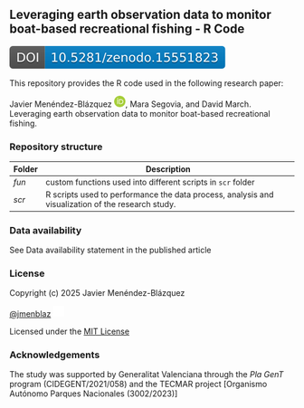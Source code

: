 ## Leveraging earth observation data to monitor boat-based recreational fishing - R Code

![](images/zenodo.15551823-1.svg)

This repository provides the R code used in the following research paper:

Javier Menéndez-Blázquez <img src="images/orcid.svg" alt="ORCID" width="20"/>, Mara Segovia, and David March. Leveraging earth observation data to monitor boat-based recreational fishing.

### Repository structure

| Folder | Description |
|----|----|
| *fun* | custom functions used into different scripts in `scr` folder |
| *scr* | R scripts used to performance the data process, analysis and visualization of the research study. |

### Data availability

See Data availability statement in the published article

### License

Copyright (c) 2025 Javier Menéndez-Blázquez

[\@jmenblaz](https://github.com/jmenblaz) <img src="images/github-mark-white.svg" alt="GitHub logo" width="20"/>

Licensed under the [MIT License](https://github.com/SpatialMarine/raor_sat_monitoring_sml/blob/main/LICENSE)

### Acknowledgements

The study was supported by Generalitat Valenciana through the *Pla GenT* program (CIDEGENT/2021/058) and the TECMAR project [Organismo Autónomo Parques Nacionales (3002/2023)]
